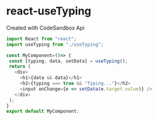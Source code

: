 # react-useTyping
Created with CodeSandbox
 Api
 
 ```javascript
import React from "react";
import useTyping from "./useTyping";

const MyComponent=()=> {
  const [typing, data, setData] = useTyping();
  return (
    <div>
      <h1>{data && data}</h1>
      <h2>{typing === true && "Typing..."}</h2>
      <input onChange={e => setData(e.target.value)} />
    </div>
  );
}
export default MyComponent;
